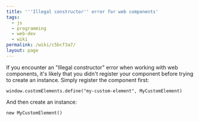 ```yaml
---
title: '''Illegal constructor'' error for web components'
tags:
  - js
  - programming
  - web-dev
  - wiki
permalink: /wiki/c5bcf3a7/
layout: page
---
```


If you encounter an "Illegal constructor" error when working with web components, it's likely that you didn't register your component before trying to create an instance. Simply register the component first:

```
window.customElements.define("my-custom-element", MyCustomElement)
```

And then create an instance:

```
new MyCustomElement()
```

